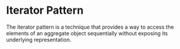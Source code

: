 # Iterator Pattern
The iterator pattern is a technique that provides a way to access the 
elements of an aggregate object sequentially without exposing its 
underlying representation.


